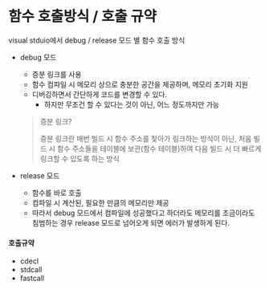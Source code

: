 # 함수 호출방식 / 호출 규약

visual stduio에서 debug / release 모드 별 함수 호출 방식

* debug 모드

  * 증분 링크를 사용
  * 함수 컴파일 시 메모리 상으로 충분한 공간을 제공하며, 메모리 초기화 지원
  * 디버깅하면서 간단하게 코드를 변경할 수 있다.
    * 하지만 무조건 할 수 있다는 것이 아닌, 어느 정도까지만 가능

  > 증분 링크?
  >
  > 증분 링크란 매번 빌드 시 함수 주소를 찾아가 링크하는 방식이 아닌, 처음 빌드 시 함수 주소들을 테이블에 보관\(함수 테이블\)하여 다음 빌드 시 더 빠르게 링크할 수 있도록 하는 방식

* release 모드
  * 함수를 바로 호출
  * 컴파일 시 계산된, 필요한 만큼의 메모리만 제공
  * 따라서 debug 모드에서 컴파일에 성공했다고 하더라도 메모리를 조금이라도 침범하는 경우 release 모드로 넘어오게 되면 에러가 발생하게 된다.



#### 호출규약

* cdecl
* stdcall
* fastcall

